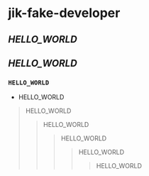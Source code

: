 # jik-fake-developer
## *HELLO_WORLD*
## ***HELLO_WORLD***
### `HELLO_WORLD`
- HELLO_WORLD
> HELLO_WORLD
> > HELLO_WORLD
> > > HELLO_WORLD
> > > > HELLO_WORLD
> > > > > HELLO_WORLD
